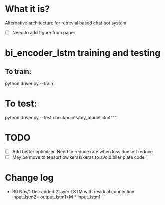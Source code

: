 # What it is?
Alternative architecture for retrevial based chat bot system.
- [ ] Need to add figure from paper

# bi_encoder_lstm training and testing

## To train:
python driver.py --train
# To test:
python driver.py --test checkpoints/my_model.ckpt"""

# TODO
- [ ] Add better optimizer. Need to reduce rate when loss doesn't reduce
- [ ] May be move to tensorflow.keras/keras to avoid biler plate code

# Change log
- 30 Nov/1 Dec added 2 layer LSTM with residual connection. 
input_lstm2= output_lstm1+M * input_lstm1